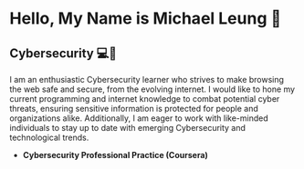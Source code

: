 <h1>Hello, My Name is Michael Leung 👋 </h1>
<h2>Cybersecurity 💻👾</h2>
<p>I am an enthusiastic Cybersecurity learner who strives to make browsing the web safe and secure, from the evolving internet. I would like to hone my current programming and internet knowledge to combat potential cyber threats, ensuring sensitive information is protected for people and organizations alike. Additionally, I am eager to work with like-minded individuals to stay up to date with emerging Cybersecurity and technological trends.</p>
<ul>
<li><b>Cybersecurity Professional Practice (Coursera)</b></li>
</ul>
